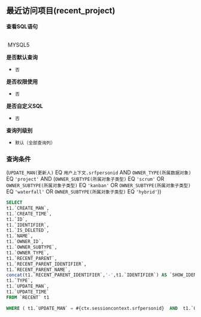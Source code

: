 ## 最近访问项目(recent_project) <!-- {docsify-ignore-all} -->



<p class="panel-title"><b>查看SQL语句</b></p>
<br>

<el-row>
&nbsp;<el-tag @click="MYSQL5 = true">MYSQL5</el-tag>
</el-row>

<br>
<p class="panel-title"><b>是否默认查询</b></p>

* `否`

<p class="panel-title"><b>是否权限使用</b></p>

* `否`

<p class="panel-title"><b>是否自定义SQL</b></p>

* `否`

<p class="panel-title"><b>查询列级别</b></p>

* `默认（全部查询列）`



### 查询条件

(`UPDATE_MAN(更新人)` EQ `用户上下文.srfpersonid` AND `OWNER_TYPE(所属数据对象)` EQ `'project'` AND (`OWNER_SUBTYPE(所属对象子类型)` EQ `'scrum'` OR `OWNER_SUBTYPE(所属对象子类型)` EQ `'kanban'` OR `OWNER_SUBTYPE(所属对象子类型)` EQ `'waterfall'` OR `OWNER_SUBTYPE(所属对象子类型)` EQ `'hybrid'`))





<el-dialog v-model="MYSQL5" title="MYSQL5">

```sql
SELECT
t1.`CREATE_MAN`,
t1.`CREATE_TIME`,
t1.`ID`,
t1.`IDENTIFIER`,
t1.`IS_DELETED`,
t1.`NAME`,
t1.`OWNER_ID`,
t1.`OWNER_SUBTYPE`,
t1.`OWNER_TYPE`,
t1.`RECENT_PARENT`,
t1.`RECENT_PARENT_IDENTIFIER`,
t1.`RECENT_PARENT_NAME`,
concat(t1.`RECENT_PARENT_IDENTIFIER`,'-',t1.`IDENTIFIER`) AS `SHOW_IDENTIFIER`,
t1.`TYPE`,
t1.`UPDATE_MAN`,
t1.`UPDATE_TIME`
FROM `RECENT` t1 

WHERE ( t1.`UPDATE_MAN` = #{ctx.sessioncontext.srfpersonid}  AND  t1.`OWNER_TYPE` = 'project'  AND  ( t1.`OWNER_SUBTYPE` = 'scrum'  OR  t1.`OWNER_SUBTYPE` = 'kanban'  OR  t1.`OWNER_SUBTYPE` = 'waterfall'  OR  t1.`OWNER_SUBTYPE` = 'hybrid' ) )
```

</el-dialog>

<script>
 const { createApp } = Vue
  createApp({
    data() {
      return {
                MYSQL5 : false
        
      }
    },
    methods: {
    }
  }).use(ElementPlus).mount('#app')
</script>